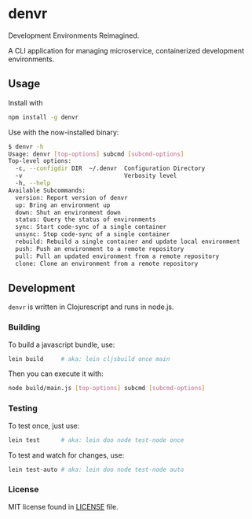 # denvr

Development Environments Reimagined.

A CLI application for managing microservice, containerized development environments.

## Usage

Install with

```sh
npm install -g denvr
```

Use with the now-installed binary:

```sh
$ denvr -h
Usage: denvr [top-options] subcmd [subcmd-options]
Top-level options:
  -c, --configdir DIR  ~/.denvr  Configuration Directory
  -v                             Verbosity level
  -h, --help
Available Subcommands:
  version: Report version of denvr
  up: Bring an environment up
  down: Shut an environment down
  status: Query the status of environments
  sync: Start code-sync of a single container
  unsync: Stop code-sync of a single container
  rebuild: Rebuild a single container and update local environment
  push: Push an environment to a remote repository
  pull: Pull an updated environment from a remote repository
  clone: Clone an environment from a remote repository
```

## Development

`denvr` is written in Clojurescript and runs in node.js.

### Building

To build a javascript bundle, use:

```sh
lein build     # aka: lein cljsbuild once main
```

Then you can execute it with:

```sh
node build/main.js [top-options] subcmd [subcmd-options]
```

### Testing

To test once, just use:

```sh
lein test      # aka: lein doo node test-node once
```

To test and watch for changes, use:

```sh
lein test-auto # aka: lein doo node test-node auto
```

### License

MIT license found in [LICENSE](LICENSE) file.
